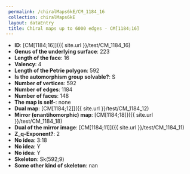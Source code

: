 ```yaml
--- 
 permalink: /chiralMaps6kE/CM_1184_16 
 collection: chiralMaps6kE
 layout: dataEntry
 title: Chiral maps up to 6000 edges - CM[1184;16]
---
```


- **ID**: [CM[1184;16]]({{ site.url }}/test/CM_1184_16)
- **Genus of the underlying surface**: 223
- **Length of the face**: 16
- **Valency**: 4
- **Length of the Petrie polygon**: 592
- **Is the automorphism group solvable?**: S
- **Number of vertices**: 592
- **Number of edges**: 1184
- **Number of faces**: 148
- **The map is self-**: none
- **Dual map**: [CM[1184;12]]({{ site.url }}/test/CM_1184_12)
- **Mirror (enantihomorphic) map**: [CM[1184;18]]({{ site.url }}/test/CM_1184_18)
- **Dual of the mirror image**: [CM[1184;11]]({{ site.url }}/test/CM_1184_11)
- **Z_q-Exponent?**: 2
- **No idea**:  3:18
- **No idea**: Y
- **No idea**: Y
- **Skeleton**: Sk(592;9)
- **Some other kind of skeleton**: nan
